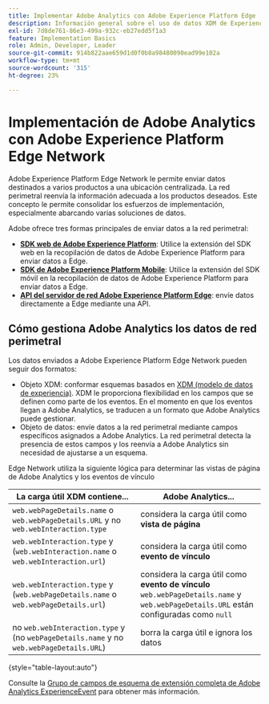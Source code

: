 ```yaml
---
title: Implementar Adobe Analytics con Adobe Experience Platform Edge
description: Información general sobre el uso de datos XDM de Experience Platform en Adobe Analytics
exl-id: 7d8de761-86e3-499a-932c-eb27edd5f1a3
feature: Implementation Basics
role: Admin, Developer, Leader
source-git-commit: 914b822aae659d1d0f0b8a98480090ead99e102a
workflow-type: tm+mt
source-wordcount: '315'
ht-degree: 23%

---
```


# Implementación de Adobe Analytics con Adobe Experience Platform Edge Network

Adobe Experience Platform Edge Network le permite enviar datos destinados a varios productos a una ubicación centralizada. La red perimetral reenvía la información adecuada a los productos deseados. Este concepto le permite consolidar los esfuerzos de implementación, especialmente abarcando varias soluciones de datos.

Adobe ofrece tres formas principales de enviar datos a la red perimetral:

* **[SDK web de Adobe Experience Platform](web-sdk/overview.md)**: Utilice la extensión del SDK web en la recopilación de datos de Adobe Experience Platform para enviar datos a Edge.
* **[SDK de Adobe Experience Platform Mobile](mobile-sdk/overview.md)**: Utilice la extensión del SDK móvil en la recopilación de datos de Adobe Experience Platform para enviar datos a Edge.
* **[API del servidor de red Adobe Experience Platform Edge](server-api/overview.md)**: envíe datos directamente a Edge mediante una API.



## Cómo gestiona Adobe Analytics los datos de red perimetral

Los datos enviados a Adobe Experience Platform Edge Network pueden seguir dos formatos:

* Objeto XDM: conformar esquemas basados en [XDM (modelo de datos de experiencia)](https://experienceleague.adobe.com/docs/experience-platform/xdm/home.html?lang=es). XDM le proporciona flexibilidad en los campos que se definen como parte de los eventos. En el momento en que los eventos llegan a Adobe Analytics, se traducen a un formato que Adobe Analytics puede gestionar.
* Objeto de datos: envíe datos a la red perimetral mediante campos específicos asignados a Adobe Analytics. La red perimetral detecta la presencia de estos campos y los reenvía a Adobe Analytics sin necesidad de ajustarse a un esquema.


Edge Network utiliza la siguiente lógica para determinar las vistas de página de Adobe Analytics y los eventos de vínculo

| La carga útil XDM contiene... | Adobe Analytics... |
|---|---|
| `web.webPageDetails.name` o `web.webPageDetails.URL` y no `web.webInteraction.type` | considera la carga útil como **vista de página** |
| `web.webInteraction.type` y (`web.webInteraction.name` o `web.webInteraction.url`) | considera la carga útil como **evento de vínculo** |
| `web.webInteraction.type` y (`web.webPageDetails.name` o `web.webPageDetails.url`) | considera la carga útil como **evento de vínculo** <br/>`web.webPageDetails.name` y `web.webPageDetails.URL` están configuradas como `null` |
| no `web.webInteraction.type` y (no `webPageDetails.name` y no `web.webPageDetails.URL`) | borra la carga útil e ignora los datos |

{style="table-layout:auto"}

Consulte la [Grupo de campos de esquema de extensión completa de Adobe Analytics ExperienceEvent](https://experienceleague.adobe.com/docs/experience-platform/xdm/field-groups/event/analytics-full-extension.html) para obtener más información.

